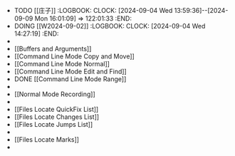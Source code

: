 - TODO [[庄子]]
  :LOGBOOK:
  CLOCK: [2024-09-04 Wed 13:59:36]--[2024-09-09 Mon 16:01:09] =>  122:01:33
  :END:
- DOING [[W2024-09-02]]
  :LOGBOOK:
  CLOCK: [2024-09-04 Wed 14:27:19]
  :END:
-
- [[Buffers and Arguments]]
- [[Command Line Mode Copy and Move]]
- [[Command Line Mode Normal]]
- [[Command Line Mode Edit and Find]]
- DONE [[Command Line Mode Range]]
-
- [[Normal Mode Recording]]
-
- [[Files Locate QuickFix List]]
- [[Files Locate Changes List]]
- [[Files Locate Jumps List]]
-
- [[Files Locate Marks]]
-